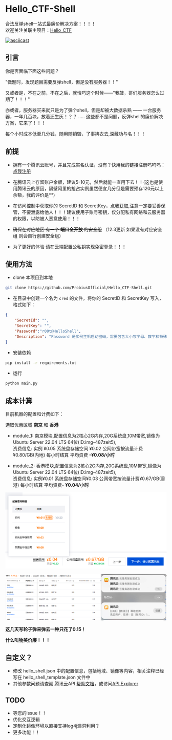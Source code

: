 # Hello_CTF-Shell

合法反弹shell一站式最廉价解决方案！！！！  
欢迎关注关联主项目：[Hello_CTF](https://github.com/ProbiusOfficial/Hello-CTF)

[![asciicast](https://asciinema.org/a/627622.svg)](https://asciinema.org/a/627622)

## 引言

你是否面临下面这些问题？

"做题时，发现题目需要反弹shell，但是没有服务器！！"

又或者是，不在之前，不在之后，就恰巧这个时候——"我敲，哥们服务器怎么过期了！！！"

亦或者，服务器买来就只是为了弹个shell，但是却被大数据杀熟 —— 一台服务器，一年几百块，放着还生灰！？？
.....
这些都不是问题，反弹shell的廉价解决方案，它来了！！！

每个小时成本低至几分钱，随用随销毁，了事拂衣去,深藏功与名！！！

## 前提
- 拥有一个腾讯云账号，并且完成实名认证，没有？快用我的链接注册呜呜呜：[点我注册](https://curl.qcloud.com/wJfmoR2i)  

- 在腾讯云上存留账户余额，建议5-10元，然后就能一直用下去！！(这也是使用腾讯云的原因，隔壁阿里的抢占实例虽然便宜几分但是需要预存120元以上余额，我的评价是**)

- 在访问控制中获取你的 SecretID 和 SecretKey，[点我获取](https://console.cloud.tencent.com/cam/capi),注意一定要妥善保管，不要泄露给他人！！！建议使用子账号密钥，仅分配私有网络和云服务器的权限，以防被人恶意使用！！！

- ~~确保在对应地区 有一个 **端口全开放** 的安全组~~ （12.3更新 如果没有对应安全组 则会自行创建安全组）

- 为了更好的体验 请在云端配置公私钥实现免密登录！！！  

## 使用方法

- clone 本项目到本地

```bash
git clone https://github.com/ProbiusOfficial/Hello_CTF-Shell.git
```

- 在目录中创建一个名为 `cred` 的文件，将你的 SecretID 和 SecretKey 写入，格式如下：

```json
{ 
    "SecretId": "",
    "SecretKey": "",
    "Password":"r00t@HelloShell",
    "Description": "Password 是实例主机启动密码，需要包含大小写字母、数字和特殊字符，长度8-30位。默认为 r00t@HelloShell , 建议修改，推荐配置公私钥实现免密登录"
}
```

- 安装依赖

```bash
pip install -r requirements.txt
```

- 运行

```bash
python main.py
```


## 成本计算

目前机器的配置和计费如下：

选取优惠区域 **南京** 和 **香港**

- module_1: 南京模块,配置信息为2核心2G内存,20G系统盘,10M带宽,镜像为Ubuntu Server 22.04 LTS 64位(ID:img-487zeit5),   
  资费信息: 实例 ¥0.05 系统盘存储空间 ¥0.02 公网带宽按流量计费¥0.80/GB(内地) 每小时结算 平均资费 **-¥0.08/小时**  

- module_2: 香港模块,配置信息为2核心2G内存,20G系统盘,10M带宽,镜像为Ubuntu Server 22.04 LTS 64位(ID:img-487zeit5),   
  资费信息: 实例¥0.01 系统盘存储空间¥0.03 公网带宽按流量计费¥0.67/GB(香港) 每小时结算 平均资费- **¥0.04/小时**

![image-20231203034133133](./assets/image-20231203034133133.png)

![image-20231203034451967](./assets/image-20231203034451967.png)

**这几天写轮子弹来弹去一种只花了0.15！**

**什么叫物美价廉！！！**

## 自定义？
- 修改 hello_shell.json 中的配置信息，包括地域、镜像等内容，相关注释已经写在 hello_shell_template.json 文件中
- 其他参数问题请查阅 腾讯云API [帮助文档](https://cloud.tencent.com/document/api)，或访问[API Explorer](https://console.cloud.tencent.com/api/explorer)

## TODO
- 等您的issue！！
- 优化交互逻辑
- 定制化镜像环境以直接支持log4j漏洞利用？
- 更多功能！！

